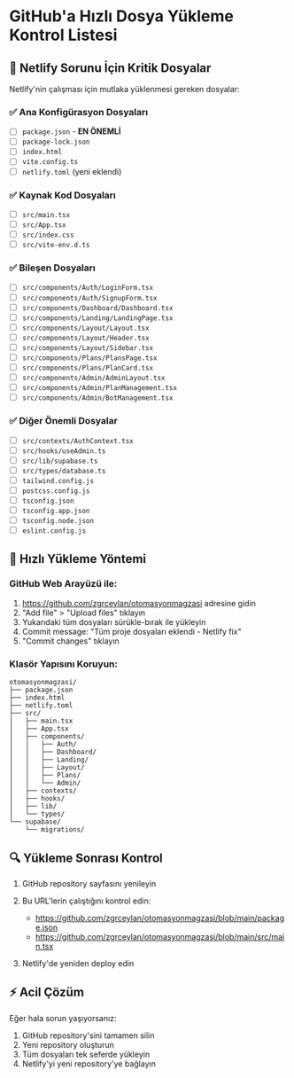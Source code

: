 # GitHub'a Hızlı Dosya Yükleme Kontrol Listesi

## 🎯 Netlify Sorunu İçin Kritik Dosyalar

Netlify'nin çalışması için mutlaka yüklenmesi gereken dosyalar:

### ✅ Ana Konfigürasyon Dosyaları
- [ ] `package.json` - **EN ÖNEMLİ**
- [ ] `package-lock.json`
- [ ] `index.html`
- [ ] `vite.config.ts`
- [ ] `netlify.toml` (yeni eklendi)

### ✅ Kaynak Kod Dosyaları
- [ ] `src/main.tsx`
- [ ] `src/App.tsx`
- [ ] `src/index.css`
- [ ] `src/vite-env.d.ts`

### ✅ Bileşen Dosyaları
- [ ] `src/components/Auth/LoginForm.tsx`
- [ ] `src/components/Auth/SignupForm.tsx`
- [ ] `src/components/Dashboard/Dashboard.tsx`
- [ ] `src/components/Landing/LandingPage.tsx`
- [ ] `src/components/Layout/Layout.tsx`
- [ ] `src/components/Layout/Header.tsx`
- [ ] `src/components/Layout/Sidebar.tsx`
- [ ] `src/components/Plans/PlansPage.tsx`
- [ ] `src/components/Plans/PlanCard.tsx`
- [ ] `src/components/Admin/AdminLayout.tsx`
- [ ] `src/components/Admin/PlanManagement.tsx`
- [ ] `src/components/Admin/BotManagement.tsx`

### ✅ Diğer Önemli Dosyalar
- [ ] `src/contexts/AuthContext.tsx`
- [ ] `src/hooks/useAdmin.ts`
- [ ] `src/lib/supabase.ts`
- [ ] `src/types/database.ts`
- [ ] `tailwind.config.js`
- [ ] `postcss.config.js`
- [ ] `tsconfig.json`
- [ ] `tsconfig.app.json`
- [ ] `tsconfig.node.json`
- [ ] `eslint.config.js`

## 🚀 Hızlı Yükleme Yöntemi

### GitHub Web Arayüzü ile:
1. https://github.com/zgrceylan/otomasyonmagzasi adresine gidin
2. "Add file" > "Upload files" tıklayın
3. Yukarıdaki tüm dosyaları sürükle-bırak ile yükleyin
4. Commit message: "Tüm proje dosyaları eklendi - Netlify fix"
5. "Commit changes" tıklayın

### Klasör Yapısını Koruyun:
```
otomasyonmagzasi/
├── package.json
├── index.html
├── netlify.toml
├── src/
│   ├── main.tsx
│   ├── App.tsx
│   ├── components/
│   │   ├── Auth/
│   │   ├── Dashboard/
│   │   ├── Landing/
│   │   ├── Layout/
│   │   ├── Plans/
│   │   └── Admin/
│   ├── contexts/
│   ├── hooks/
│   ├── lib/
│   └── types/
└── supabase/
    └── migrations/
```

## 🔍 Yükleme Sonrası Kontrol

1. GitHub repository sayfasını yenileyin
2. Bu URL'lerin çalıştığını kontrol edin:
   - https://github.com/zgrceylan/otomasyonmagzasi/blob/main/package.json
   - https://github.com/zgrceylan/otomasyonmagzasi/blob/main/src/main.tsx

3. Netlify'de yeniden deploy edin

## ⚡ Acil Çözüm

Eğer hala sorun yaşıyorsanız:
1. GitHub repository'sini tamamen silin
2. Yeni repository oluşturun
3. Tüm dosyaları tek seferde yükleyin
4. Netlify'yi yeni repository'ye bağlayın